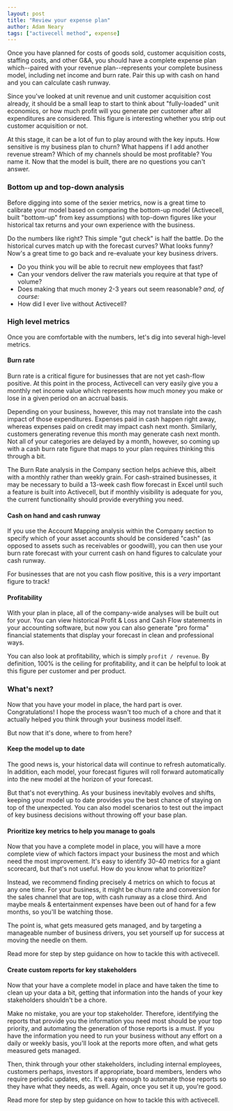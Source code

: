 ```yaml
---
layout: post
title: "Review your expense plan"
author: Adam Neary
tags: ["activecell method", expense]
---
```


Once you have planned for costs of goods sold, customer acquisition costs, staffing costs, and other G&A, you should have a complete expense plan which--paired with your revenue plan--represents your complete business model, including net income and burn rate. Pair this up with cash on hand and you can calculate cash runway.

<!-- more -->

Since you've looked at unit revenue and unit customer acquisition cost already, it should be a small leap to start to think about "fully-loaded" unit economics, or how much profit will you generate per customer after all expenditures are considered. This figure is interesting whether you strip out customer acquisition or not.

At this stage, it can be a lot of fun to play around with the key inputs. How sensitive is my business plan to churn? What happens if I add another revenue stream? Which of my channels should be most profitable? You name it. Now that the model is built, there are no questions you can't answer.

### Bottom up and top-down analysis

Before digging into some of the sexier metrics, now is a great time to calibrate your model based on comparing the bottom-up model (Activecell, built "bottom-up" from key assumptions) with top-down figures like your historical tax returns and your own experience with the business.

Do the numbers like right? This simple "gut check" is half the battle. Do the historical curves match up with the forecast curves? What looks funny? Now's a great time to go back and re-evaluate your key business drivers.

* Do you think you will be able to recruit new employees that fast?
* Can your vendors deliver the raw materials you require at that type of volume?
* Does making that much money 2-3 years out seem reasonable? _and, of course:_
* How did I ever live without Activecell?

### High level metrics

Once you are comfortable with the numbers, let's dig into several high-level metrics.

#### Burn rate

Burn rate is a critical figure for businesses that are not yet cash-flow positive. At this point in the process, Activecell can very easily give you a monthly net income value which represents how much money you make or lose in a given period on an accrual basis.

Depending on your business, however, this may not translate into the cash impact of those expenditures. Expenses paid in cash happen right away, whereas expenses paid on credit may impact cash next month. Similarly, customers generating revenue this month may generate cash next month. Not all of your categories are delayed by a month, however, so coming up with a cash burn rate figure that maps to your plan requires thinking this through a bit.

The Burn Rate analysis in the Company section helps achieve this, albeit with a monthly rather than weekly grain. For cash-strained businesses, it may be necessary to build a 13-week cash flow forecast in Excel until such a feature is built into Activecell, but if monthly visibility is adequate for you, the current functionality should provide everything you need.

#### Cash on hand and cash runway

If you use the Account Mapping analysis within the Company section to specify which of your asset accounts should be considered "cash" (as opposed to assets such as receivables or goodwill), you can then use your burn rate forecast with your current cash on hand figures to calculate your cash runway.

For businesses that are not you cash flow positive, this is a *very* important figure to track!

#### Profitability

With your plan in place, all of the company-wide analyses will be built out for your. You can view historical Profit & Loss and Cash Flow statements in your accounting software, but now you can also generate "pro forma" financial statements that display your forecast in clean and professional ways.

You can also look at profitability, which is simply `profit / revenue`. By definition, 100% is the ceiling for profitability, and it can be helpful to look at this figure per customer and per product.

### What's next?

Now that you have your model in place, the hard part is over. Congratulations! I hope the process wasn't too much of a chore and that it actually helped you think through your business model itself.

But now that it's done, where to from here?

#### Keep the model up to date

The good news is, your historical data will continue to refresh automatically. In addition, each model, your forecast figures will roll forward automatically into the new model at the horizon of your forecast.

But that's not everything. As your business inevitably evolves and shifts, keeping your model up to date provides you the best chance of staying on top of the unexpected. You can also model scenarios to test out the impact of key business decisions without throwing off your base plan.

#### Prioritize key metrics to help you manage to goals

Now that you have a complete model in place, you will have a more complete view of which factors impact your business the most and which need the most improvement. It's easy to identify 30-40 metrics for a giant scorecard, but that's not useful. How do you know what to prioritize?

Instead, we recommend finding precisely 4 metrics on which to focus at any one time. For your business, it might be churn rate and conversion for the sales channel that are top, with cash runway as a close third. And maybe meals & entertainment expenses have been out of hand for a few months, so you'll be watching those.

The point is, what gets measured gets managed, and by targeting a manageable number of business drivers, you set yourself up for success at moving the needle on them.

Read more for step by step guidance on how to tackle this with activecell.

#### Create custom reports for key stakeholders

Now that your have a complete model in place and have taken the time to clean up your data a bit, getting that information into the hands of your key stakeholders shouldn't be a chore.

Make no mistake, you are your top stakeholder. Therefore, identifying the reports that provide you the information you need most should be your top priority, and automating the generation of those reports is a must. If you have the information you need to run your business without any effort on a daily or weekly basis, you'll look at the reports more often, and what gets measured gets managed.

Then, think through your other stakeholders, including internal employees, customers perhaps, investors if appropriate, board members, lenders who require periodic updates, etc. It's easy enough to automate those reports so they have what they needs, as well. Again, once you set it up, you're good.

Read more for step by step guidance on how to tackle this with activecell.